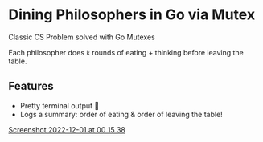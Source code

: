 # Dining Philosophers in Go via Mutex

Classic CS Problem solved with Go Mutexes

Each philosopher does `k` rounds of eating + thinking before leaving the table. 

## Features

- Pretty terminal output 🤩
- Logs a summary: order of eating & order of leaving the table!

[Screenshot 2022-12-01 at 00 15 38](https://user-images.githubusercontent.com/32189942/204920133-86e59183-9e6b-45c8-8577-f00c5b499732.png)
